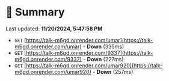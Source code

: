 # 📖 Summary
Last updated: **11/20/2024, 5:47:58 PM**

- `GET` [https://talk-m6gd.onrender.com/umar](https://talk-m6gd.onrender.com/umar) - **Down** (335ms)
- `GET` [https://talk-m6gd.onrender.com/9337](https://talk-m6gd.onrender.com/9337) - **Down** (227ms)
- `GET` [https://talk-m6gd.onrender.com/umar920](https://talk-m6gd.onrender.com/umar920) - **Down** (257ms)
